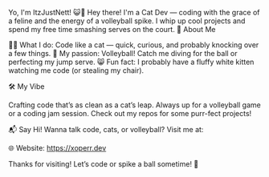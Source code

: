 Yo, I'm ItzJustNett! 😺🏐
Hey there! I'm a Cat Dev — coding with the grace of a feline and the energy of a volleyball spike. I whip up cool projects and spend my free time smashing serves on the court.
🐾 About Me

🧑‍💻 What I do: Code like a cat — quick, curious, and probably knocking over a few things.
🏐 My passion: Volleyball! Catch me diving for the ball or perfecting my jump serve.
😸 Fun fact: I probably have a fluffy white kitten watching me code (or stealing my chair).

🛠️ My Vibe

Crafting code that’s as clean as a cat’s leap.
Always up for a volleyball game or a coding jam session.
Check out my repos for some purr-fect projects!

📬 Say Hi!
Wanna talk code, cats, or volleyball? Visit me at:

🌐 Website: https://xoperr.dev

Thanks for visiting! Let’s code or spike a ball sometime! 🚀
